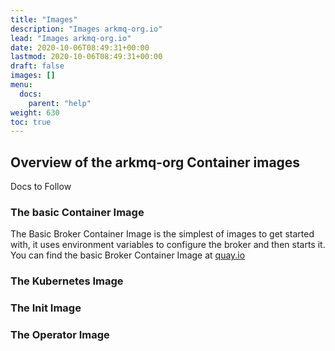 ```yaml
---
title: "Images"
description: "Images arkmq-org.io"
lead: "Images arkmq-org.io"
date: 2020-10-06T08:49:31+00:00
lastmod: 2020-10-06T08:49:31+00:00
draft: false
images: []
menu:
  docs:
    parent: "help"
weight: 630
toc: true
---
```


## Overview of the arkmq-org Container images

Docs to Follow

### The basic Container Image

The Basic Broker Container Image is the simplest of images to get started with, it uses environment variables to configure the broker and then starts it. 
You can find the basic Broker Container Image at [quay.io](https://quay.io/repository/arkmq-org/activemq-artemis-broker)

### The Kubernetes Image

### The Init Image

### The Operator Image
